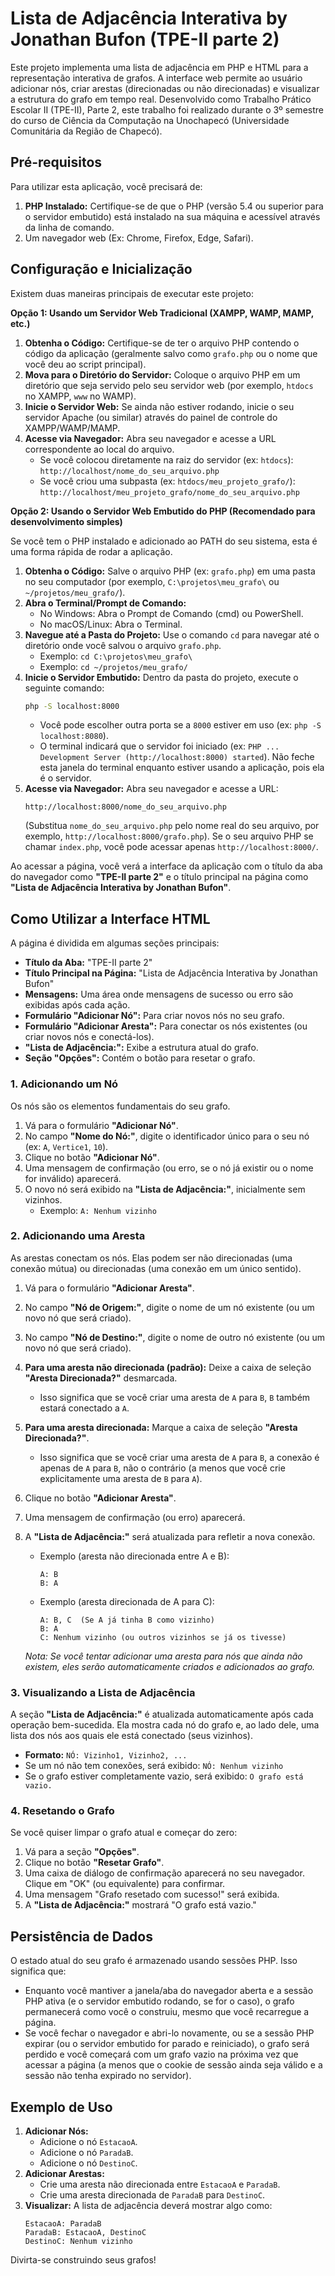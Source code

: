 # Lista de Adjacência Interativa by Jonathan Bufon (TPE-II parte 2)

Este projeto implementa uma lista de adjacência em PHP e HTML para a representação interativa de grafos. A interface web permite ao usuário adicionar nós, criar arestas (direcionadas ou não direcionadas) e visualizar a estrutura do grafo em tempo real. Desenvolvido como Trabalho Prático Escolar II (TPE-II), Parte 2, este trabalho foi realizado durante o 3º semestre do curso de Ciência da Computação na Unochapecó (Universidade Comunitária da Região de Chapecó).

## Pré-requisitos

Para utilizar esta aplicação, você precisará de:

1.  **PHP Instalado:** Certifique-se de que o PHP (versão 5.4 ou superior para o servidor embutido) está instalado na sua máquina e acessível através da linha de comando.
2.  Um navegador web (Ex: Chrome, Firefox, Edge, Safari).

## Configuração e Inicialização

Existem duas maneiras principais de executar este projeto:

**Opção 1: Usando um Servidor Web Tradicional (XAMPP, WAMP, MAMP, etc.)**

1.  **Obtenha o Código:** Certifique-se de ter o arquivo PHP contendo o código da aplicação (geralmente salvo como `grafo.php` ou o nome que você deu ao script principal).
2.  **Mova para o Diretório do Servidor:** Coloque o arquivo PHP em um diretório que seja servido pelo seu servidor web (por exemplo, `htdocs` no XAMPP, `www` no WAMP).
3.  **Inicie o Servidor Web:** Se ainda não estiver rodando, inicie o seu servidor Apache (ou similar) através do painel de controle do XAMPP/WAMP/MAMP.
4.  **Acesse via Navegador:** Abra seu navegador e acesse a URL correspondente ao local do arquivo.
    * Se você colocou diretamente na raiz do servidor (ex: `htdocs`): `http://localhost/nome_do_seu_arquivo.php`
    * Se você criou uma subpasta (ex: `htdocs/meu_projeto_grafo/`): `http://localhost/meu_projeto_grafo/nome_do_seu_arquivo.php`

**Opção 2: Usando o Servidor Web Embutido do PHP (Recomendado para desenvolvimento simples)**

Se você tem o PHP instalado e adicionado ao PATH do seu sistema, esta é uma forma rápida de rodar a aplicação.

1.  **Obtenha o Código:** Salve o arquivo PHP (ex: `grafo.php`) em uma pasta no seu computador (por exemplo, `C:\projetos\meu_grafo\` ou `~/projetos/meu_grafo/`).
2.  **Abra o Terminal/Prompt de Comando:**
    * No Windows: Abra o Prompt de Comando (cmd) ou PowerShell.
    * No macOS/Linux: Abra o Terminal.
3.  **Navegue até a Pasta do Projeto:** Use o comando `cd` para navegar até o diretório onde você salvou o arquivo `grafo.php`.
    * Exemplo: `cd C:\projetos\meu_grafo\`
    * Exemplo: `cd ~/projetos/meu_grafo/`
4.  **Inicie o Servidor Embutido:** Dentro da pasta do projeto, execute o seguinte comando:
    ```bash
    php -S localhost:8000
    ```
    * Você pode escolher outra porta se a `8000` estiver em uso (ex: `php -S localhost:8080`).
    * O terminal indicará que o servidor foi iniciado (ex: `PHP ... Development Server (http://localhost:8000) started`). Não feche esta janela do terminal enquanto estiver usando a aplicação, pois ela é o servidor.
5.  **Acesse via Navegador:** Abra seu navegador e acesse a URL:
    ```
    http://localhost:8000/nome_do_seu_arquivo.php
    ```
    (Substitua `nome_do_seu_arquivo.php` pelo nome real do seu arquivo, por exemplo, `http://localhost:8000/grafo.php`). Se o seu arquivo PHP se chamar `index.php`, você pode acessar apenas `http://localhost:8000/`.

Ao acessar a página, você verá a interface da aplicação com o título da aba do navegador como **"TPE-II parte 2"** e o título principal na página como **"Lista de Adjacência Interativa by Jonathan Bufon"**.

## Como Utilizar a Interface HTML

A página é dividida em algumas seções principais:

* **Título da Aba:** "TPE-II parte 2"
* **Título Principal na Página:** "Lista de Adjacência Interativa by Jonathan Bufon"
* **Mensagens:** Uma área onde mensagens de sucesso ou erro são exibidas após cada ação.
* **Formulário "Adicionar Nó":** Para criar novos nós no seu grafo.
* **Formulário "Adicionar Aresta":** Para conectar os nós existentes (ou criar novos nós e conectá-los).
* **"Lista de Adjacência:":** Exibe a estrutura atual do grafo.
* **Seção "Opções":** Contém o botão para resetar o grafo.

### 1. Adicionando um Nó

Os nós são os elementos fundamentais do seu grafo.

1.  Vá para o formulário **"Adicionar Nó"**.
2.  No campo **"Nome do Nó:"**, digite o identificador único para o seu nó (ex: `A`, `Vertice1`, `10`).
3.  Clique no botão **"Adicionar Nó"**.
4.  Uma mensagem de confirmação (ou erro, se o nó já existir ou o nome for inválido) aparecerá.
5.  O novo nó será exibido na **"Lista de Adjacência:"**, inicialmente sem vizinhos.
    * Exemplo: `A: Nenhum vizinho`

### 2. Adicionando uma Aresta

As arestas conectam os nós. Elas podem ser não direcionadas (uma conexão mútua) ou direcionadas (uma conexão em um único sentido).

1.  Vá para o formulário **"Adicionar Aresta"**.
2.  No campo **"Nó de Origem:"**, digite o nome de um nó existente (ou um novo nó que será criado).
3.  No campo **"Nó de Destino:"**, digite o nome de outro nó existente (ou um novo nó que será criado).
4.  **Para uma aresta não direcionada (padrão):** Deixe a caixa de seleção **"Aresta Direcionada?"** desmarcada.
    * Isso significa que se você criar uma aresta de `A` para `B`, `B` também estará conectado a `A`.
5.  **Para uma aresta direcionada:** Marque a caixa de seleção **"Aresta Direcionada?"**.
    * Isso significa que se você criar uma aresta de `A` para `B`, a conexão é apenas de `A` para `B`, não o contrário (a menos que você crie explicitamente uma aresta de `B` para `A`).
6.  Clique no botão **"Adicionar Aresta"**.
7.  Uma mensagem de confirmação (ou erro) aparecerá.
8.  A **"Lista de Adjacência:"** será atualizada para refletir a nova conexão.
    * Exemplo (aresta não direcionada entre A e B):
        ```
        A: B
        B: A
        ```
    * Exemplo (aresta direcionada de A para C):
        ```
        A: B, C  (Se A já tinha B como vizinho)
        B: A
        C: Nenhum vizinho (ou outros vizinhos se já os tivesse)
        ```

    *Nota: Se você tentar adicionar uma aresta para nós que ainda não existem, eles serão automaticamente criados e adicionados ao grafo.*

### 3. Visualizando a Lista de Adjacência

A seção **"Lista de Adjacência:"** é atualizada automaticamente após cada operação bem-sucedida. Ela mostra cada nó do grafo e, ao lado dele, uma lista dos nós aos quais ele está conectado (seus vizinhos).

* **Formato:** `NÓ: Vizinho1, Vizinho2, ...`
* Se um nó não tem conexões, será exibido: `NÓ: Nenhum vizinho`
* Se o grafo estiver completamente vazio, será exibido: `O grafo está vazio.`

### 4. Resetando o Grafo

Se você quiser limpar o grafo atual e começar do zero:

1.  Vá para a seção **"Opções"**.
2.  Clique no botão **"Resetar Grafo"**.
3.  Uma caixa de diálogo de confirmação aparecerá no seu navegador. Clique em "OK" (ou equivalente) para confirmar.
4.  Uma mensagem "Grafo resetado com sucesso!" será exibida.
5.  A **"Lista de Adjacência:"** mostrará "O grafo está vazio."

## Persistência de Dados

O estado atual do seu grafo é armazenado usando sessões PHP. Isso significa que:

* Enquanto você mantiver a janela/aba do navegador aberta e a sessão PHP ativa (e o servidor embutido rodando, se for o caso), o grafo permanecerá como você o construiu, mesmo que você recarregue a página.
* Se você fechar o navegador e abri-lo novamente, ou se a sessão PHP expirar (ou o servidor embutido for parado e reiniciado), o grafo será perdido e você começará com um grafo vazio na próxima vez que acessar a página (a menos que o cookie de sessão ainda seja válido e a sessão não tenha expirado no servidor).

## Exemplo de Uso

1.  **Adicionar Nós:**
    * Adicione o nó `EstacaoA`.
    * Adicione o nó `ParadaB`.
    * Adicione o nó `DestinoC`.
2.  **Adicionar Arestas:**
    * Crie uma aresta não direcionada entre `EstacaoA` e `ParadaB`.
    * Crie uma aresta direcionada de `ParadaB` para `DestinoC`.
3.  **Visualizar:**
    A lista de adjacência deverá mostrar algo como:
    ```
    EstacaoA: ParadaB
    ParadaB: EstacaoA, DestinoC
    DestinoC: Nenhum vizinho
    ```

Divirta-se construindo seus grafos!
